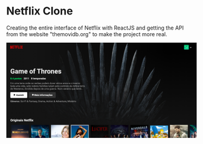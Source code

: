 # Netflix Clone

Creating the entire interface of Netflix with ReactJS and getting the API from the website "themovidb.org" to make the project more real.

<img src="images/main-section.png" />
